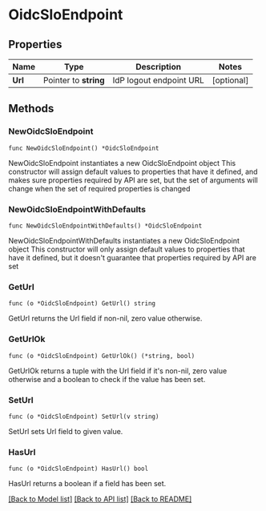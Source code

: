 # OidcSloEndpoint

## Properties

Name | Type | Description | Notes
------------ | ------------- | ------------- | -------------
**Url** | Pointer to **string** | IdP logout endpoint URL | [optional] 

## Methods

### NewOidcSloEndpoint

`func NewOidcSloEndpoint() *OidcSloEndpoint`

NewOidcSloEndpoint instantiates a new OidcSloEndpoint object
This constructor will assign default values to properties that have it defined,
and makes sure properties required by API are set, but the set of arguments
will change when the set of required properties is changed

### NewOidcSloEndpointWithDefaults

`func NewOidcSloEndpointWithDefaults() *OidcSloEndpoint`

NewOidcSloEndpointWithDefaults instantiates a new OidcSloEndpoint object
This constructor will only assign default values to properties that have it defined,
but it doesn't guarantee that properties required by API are set

### GetUrl

`func (o *OidcSloEndpoint) GetUrl() string`

GetUrl returns the Url field if non-nil, zero value otherwise.

### GetUrlOk

`func (o *OidcSloEndpoint) GetUrlOk() (*string, bool)`

GetUrlOk returns a tuple with the Url field if it's non-nil, zero value otherwise
and a boolean to check if the value has been set.

### SetUrl

`func (o *OidcSloEndpoint) SetUrl(v string)`

SetUrl sets Url field to given value.

### HasUrl

`func (o *OidcSloEndpoint) HasUrl() bool`

HasUrl returns a boolean if a field has been set.


[[Back to Model list]](../README.md#documentation-for-models) [[Back to API list]](../README.md#documentation-for-api-endpoints) [[Back to README]](../README.md)


